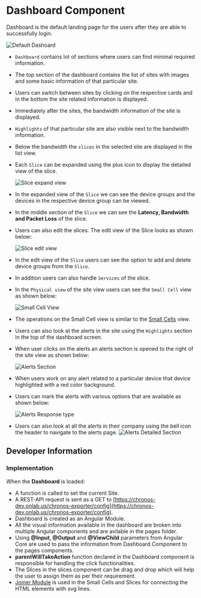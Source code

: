 <!--
SPDX-FileCopyrightText: 2020-present Open Networking Foundation <info@opennetworking.org>

SPDX-License-Identifier: Apache-2.0
-->

# Dashboard Component

Dashboard is the default landing page for the users after they are able to successfully login.

![Default Dashoard](images/dashboard.png)

- `Dashboard` contains lot of sections where users can find minimal required information.
- The top section of the dashboard contains the list of sites with images and some basic information of that particular site.
- Users can switch between sites by clicking on the respective cards and in the bottom the site related information is displayed.
- Immediately after the sites, the bandwidth information of the site is displayed.
- `Highlights` of that particular site are also visible next to the bandwidth information.
- Below the bandwidth the `slices` in the selected site are displayed in the list view.
- Each `Slice` can be expanded using the plus icon to display the detailed view of the slice.

  ![Slice expand view](images/dashboard-expand-view.png)

- In the expanded view of the `Slice` we can see the device groups and the devices in the respective device group can be viewed.
- In the middle section of the `Slice` we can see the **Latency, Bandwidth and Packet Loss** of the slice.
- Users can also edit the slices. The edit view of the Slice looks as shown below:

  ![Slice edit view](images/dashboard-edit-view.png)

- In the edit view of the `Slice` users can see the option to add and delete device groups from the `Slice`.
- In addition users can also handle `Services` of the slice.
- In the `Physical view` of the site view users can see the `Small Cell` view as shown below:

  ![Small Cell View](images/dashboard-physical-view.png)

- The operations on the Small Cell view is similar to the [Small Cells](../settings/small-cell/README.md) view.
- Users can also look at the alerts in the site using the `Highlights` section in the top of the dashboard screen.
- When user clicks on the alerts an alerts section is opened to the right of the site view as shown below:

  ![Alerts Section](images/dashboard-alerts-view.png)

- When users work on any alert related to a particular device that device highlighted with a red color background.
- Users can mark the alerts with various options that are available as shown below:

  ![Alerts Response type](images/dashboard-alert-response-types.png)

- Users can also look at all the alerts in their company using the bell icon the header to navigate to the alerts page.
  ![Alerts Detailed Section](images/detailed-alert-screen.png)

## Developer Information

### Implementation

When the **Dashboard** is loaded:

- A function is called to set the current Site.
- A REST-API request is sent as a GET to [https://chronos-dev.onlab.us/chronos-exporter/config](https://chronos-dev.onlab.us/chronos-exporter/config).
- Dashboard is created as an Angular Module.
- All the visual information available in the dashboard are broken into multiple Angular components and are avilable in the pages folder.
- Using **@Input, @Output** and **@ViewChild** parameters from Angular Core are used to pass the information from Dashboard Component to the pages components.
- **parentWillTakeAction** function declared in the Dashboard component is responsible for handling the click functionalities.
- The Slices in the slices component can be drag and drop which will help the user to assign them as per their requirement.
- [Joiner Module](../joiner/README.md) is used in the Small Cells and Slices for connecting the HTML elements with svg lines.
